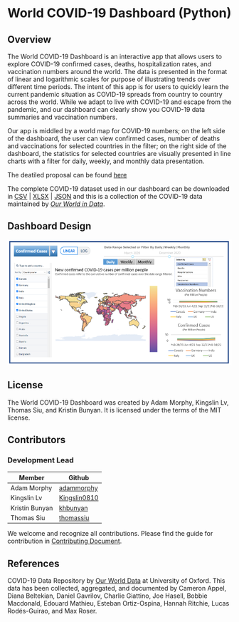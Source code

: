 # World COVID-19 Dashboard (Python)

## Overview

The World COVID-19 Dashboard is an interactive app that allows users to explore COVID-19 confirmed cases, deaths, hospitalization rates, and vaccination numbers around the world. The data is presented in the format of linear and logarithmic scales for purpose of illustrating trends over different time periods. The intent of this app is for users to quickly learn the current pandemic situation as COVID-19 spreads from country to country across the world. While we adapt to live with COVID-19 and escape from the pandemic, and our dashboard can clearly show you COVID-19 data summaries and vaccination numbers. 

Our app is middled by a world map for COVID-19 numbers; on the left side of the dashboard, the user can view confirmed cases, number of deaths and vaccinations for selected countries in the filter; on the right side of the dashboard, the statistics for selected countries are visually presented in line charts with a filter for daily, weekly, and monthly data presentation.

The deatiled proposal can be found [here](https://github.com/UBC-MDS/group10-worldcovid-dashpython/blob/main/docs/proposal.md)

The complete COVID-19 dataset used in our dashboard can be downloaded in [CSV](https://covid.ourworldindata.org/data/owid-covid-data.csv) | [XLSX](https://covid.ourworldindata.org/data/owid-covid-data.xlsx) | [JSON](https://covid.ourworldindata.org/data/owid-covid-data.json) and this is a collection of the COVID-19 data maintained by [_Our World in Data_](https://ourworldindata.org/coronavirus).

## Dashboard Design

![](dashboad_sketch.png)

## License

The World COVID-19 Dashboard was created by Adam Morphy, Kingslin Lv, Thomas Siu, and Kristin Bunyan. It is licensed under the terms of the MIT license.

## Contributors
### Development Lead

| Member        | Github                                            |
|---------------|---------------------------------------------------|
| Adam Morphy   | [adammorphy](https://github.com/adammorphy)       |
| Kingslin Lv   | [Kingslin0810](https://github.com/Kingslin0810)   |
| Kristin Bunyan| [khbunyan](https://github.com/khbunyan)           |
| Thomas Siu    | [thomassiu](https://github.com/thomassiu)         |

We welcome and recognize all contributions. Please find the guide for contribution in [Contributing Document](https://github.com/UBC-MDS/group10-worldcovid-dashpython/blob/main/CONTRIBUTING.md).

## References

COVID-19 Data Repository by [Our World Data](https://ourworldindata.org/coronavirus) at University of Oxford. This data has been collected, aggregated, and documented by Cameron Appel, Diana Beltekian, Daniel Gavrilov, Charlie Giattino, Joe Hasell, Bobbie Macdonald, Edouard Mathieu, Esteban Ortiz-Ospina, Hannah Ritchie, Lucas Rodés-Guirao, and Max Roser.
